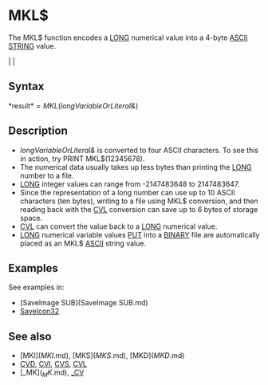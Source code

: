 # MKL$

The MKL$ function encodes a [LONG](LONG.md) numerical value into a 4-byte [ASCII](ASCII.md) [STRING](STRING.md) value.

  

|  |

## Syntax

*result$* = MKL$(*longVariableOrLiteral&*)
  

## Description

* *longVariableOrLiteral&* is converted to four ASCII characters. To see this in action, try PRINT MKL$(12345678).
* The numerical data usually takes up less bytes than printing the [LONG](LONG.md) number to a file.
* [LONG](LONG.md) integer values can range from -2147483648 to 2147483647.
* Since the representation of a long number can use up to 10 ASCII characters (ten bytes), writing to a file using MKL$ conversion, and then reading back with the [CVL](CVL.md) conversion can save up to 6 bytes of storage space.
* [CVL](CVL.md) can convert the value back to a [LONG](LONG.md) numerical value.
* [LONG](LONG.md) numerical variable values [PUT](PUT.md) into a [BINARY](BINARY.md) file are automatically placed as an MKL$ [ASCII](ASCII.md) string value.

  

## Examples

See examples in:

* [SaveImage SUB](SaveImage SUB.md)
* [SaveIcon32](SaveIcon32.md)

  

## See also

* [MKI$](MKI$.md), [MKS$](MKS$.md), [MKD$](MKD$.md)
* [CVD](CVD.md), [CVI](CVI.md), [CVS](CVS.md), [CVL](CVL.md)
* [_MK$](_MK$.md), [_CV](_CV.md)

  
